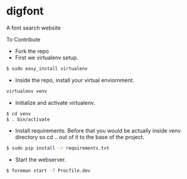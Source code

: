 digfont
=======

A font search website


To Contribute

* Fork the repo
* First we virtualenv setup.

```sh
$ sudo easy_install virtualenv
```
* Inside the repo, install your virtual enviornment.

```sh
virtualenv venv
```
* Initialize and activate virtualenv.

```sh
$ cd venv
$ . bin/activate
```
* Install requirements. Before that you would be actually inside venv directory so cd .. out of it to the base of the project.

```sh
$ sudo pip install -r requirements.txt
```
* Start the webserver.

```sh
$ foreman start -f Procfile.dev
```


